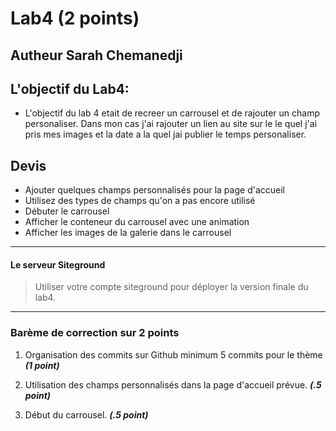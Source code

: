 # Lab4 (2 points)
## Autheur Sarah Chemanedji
## L'objectif du Lab4:

- L'objectif du lab 4 etait de recreer un carrousel et de rajouter un champ personaliser. Dans mon cas j'ai rajouter un lien au site sur le 
le quel j'ai pris mes images et la date a la quel jai publier le temps personaliser. 

## Devis
- Ajouter quelques champs personnalisés pour la page d'accueil
- Utilisez des types de champs qu'on a pas encore utilisé
- Débuter le carrousel
 - Afficher le conteneur du carrousel avec une animation
 - Afficher les images de la galerie dans le carrousel

---

#### Le serveur Siteground
> Utiliser votre compte siteground pour déployer la version finale du lab4.

---

### Barème de correction sur 2 points

1. Organisation des commits sur Github minimum 5 commits pour le thème **_(1 point)_**

2. Utilisation des champs personnalisés dans la page d'accueil prévue. **_(.5 point)_**
3. Début du carrousel.  **_(.5 point)_**

